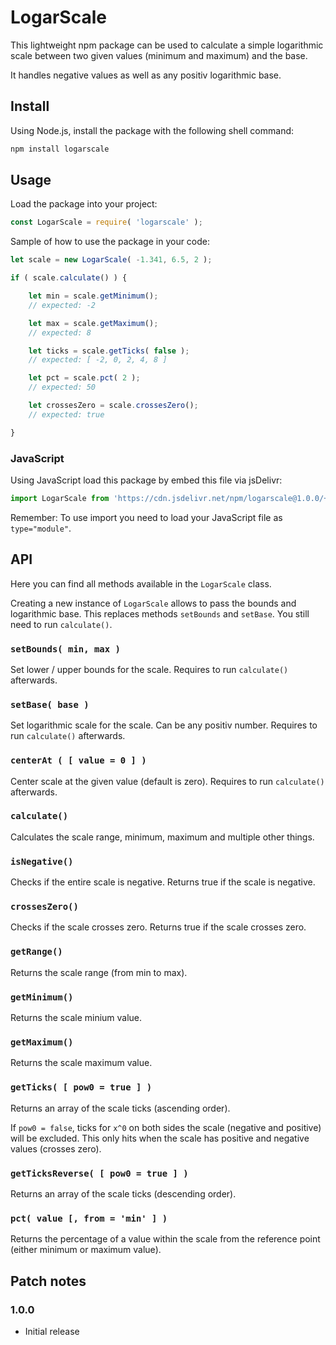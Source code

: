 # LogarScale

This lightweight npm package can be used to calculate a simple logarithmic scale between two given values (minimum and maximum) and the base.

It handles negative values as well as any positiv logarithmic base.

## Install

Using Node.js, install the package with the following shell command:

```sh
npm install logarscale
```

## Usage

Load the package into your project:

```js
const LogarScale = require( 'logarscale' );
```

Sample of how to use the package in your code:

```js
let scale = new LogarScale( -1.341, 6.5, 2 );

if ( scale.calculate() ) {

    let min = scale.getMinimum();
    // expected: -2

    let max = scale.getMaximum();
    // expected: 8

    let ticks = scale.getTicks( false );
    // expected: [ -2, 0, 2, 4, 8 ]

    let pct = scale.pct( 2 );
    // expected: 50

    let crossesZero = scale.crossesZero();
    // expected: true

}
```

### JavaScript

Using JavaScript load this package by embed this file via jsDelivr:

```js
import LogarScale from 'https://cdn.jsdelivr.net/npm/logarscale@1.0.0/+esm';
```

Remember: To use import you need to load your JavaScript file as ``type="module"``.

## API

Here you can find all methods available in the ``LogarScale`` class.

Creating a new instance of ``LogarScale`` allows to pass the bounds and logarithmic base. This replaces methods ``setBounds`` and ``setBase``. You still need to run ``calculate()``.

### ``setBounds( min, max )``

Set lower / upper bounds for the scale. Requires to run ``calculate()`` afterwards.

### ``setBase( base )``

Set logarithmic scale for the scale. Can be any positiv number. Requires to run ``calculate()`` afterwards.

### ``centerAt ( [ value = 0 ] )``

Center scale at the given value (default is zero). Requires to run ``calculate()`` afterwards.

### ``calculate()``

Calculates the scale range, minimum, maximum and multiple other things.

### ``isNegative()``

Checks if the entire scale is negative. Returns true if the scale is negative.

### ``crossesZero()``

Checks if the scale crosses zero. Returns true if the scale crosses zero.

### ``getRange()``

Returns the scale range (from min to max).

### ``getMinimum()``

Returns the scale minium value.

### ``getMaximum()``

Returns the scale maximum value.

### ``getTicks( [ pow0 = true ] )``

Returns an array of the scale ticks (ascending order).

If ``pow0 = false``, ticks for ``x^0`` on both sides the scale (negative and positive) will be excluded. This only hits when the scale has positive and negative values (crosses zero).

### ``getTicksReverse( [ pow0 = true ] )``

Returns an array of the scale ticks (descending order).

### ``pct( value [, from = 'min' ] )``

Returns the percentage of a value within the scale from the reference point (either minimum or maximum value).

## Patch notes

### 1.0.0

* Initial release
